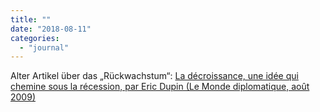 ```yaml
---
title: ""
date: "2018-08-11"
categories: 
  - "journal"
---
```


Alter Artikel über das „Rückwachstum“: [La décroissance, une idée qui chemine sous la récession, par Eric Dupin (Le Monde diplomatique, août 2009)](https://www.monde-diplomatique.fr/2009/08/DUPIN/17702)
